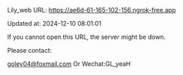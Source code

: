 Lily_web URL: https://ae6d-61-165-102-156.ngrok-free.app

Updated at: 2024-12-10 08:01:01

If you cannot open this URL, the server might be down.

Please contact: 

goley04@foxmail.com Or Wechat:GL_yeaH